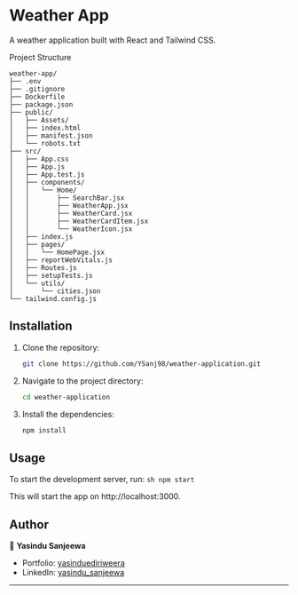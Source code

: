# Weather App

A weather application built with React and Tailwind CSS.


Project Structure
```
weather-app/
├── .env
├── .gitignore
├── Dockerfile
├── package.json
├── public/
│   ├── Assets/
│   ├── index.html
│   ├── manifest.json
│   └── robots.txt
├── src/
│   ├── App.css
│   ├── App.js
│   ├── App.test.js
│   ├── components/
│   │   └── Home/
│   │       ├── SearchBar.jsx
│   │       ├── WeatherApp.jsx
│   │       ├── WeatherCard.jsx
│   │       ├── WeatherCardItem.jsx
│   │       └── WeatherIcon.jsx
│   ├── index.js
│   ├── pages/
│   │   └── HomePage.jsx
│   ├── reportWebVitals.js
│   ├── Routes.js
│   ├── setupTests.js
│   └── utils/
│       └── cities.json
└── tailwind.config.js
```


## Installation

1. Clone the repository:
    ```sh
    git clone https://github.com/YSanj98/weather-application.git
    ```
2. Navigate to the project directory:
    ```sh
    cd weather-application
    ```
3. Install the dependencies:
    ```sh
    npm install
    ```

## Usage

To start the development server, run:
    ```sh
    npm start
    ```

This will start the app on http://localhost:3000.

## Author

👤 **Yasindu Sanjeewa**

-   Portfolio: [yasinduediriweera](https://yasinduediriweera.com)
-   LinkedIn: [yasindu_sanjeewa](https://www.linkedin.com/in/yasindu-sanjeewa-a79783202)
---
